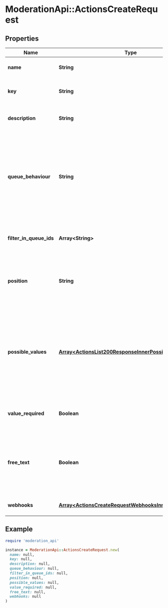 # ModerationApi::ActionsCreateRequest

## Properties

| Name | Type | Description | Notes |
| ---- | ---- | ----------- | ----- |
| **name** | **String** | The name of the action. |  |
| **key** | **String** | User defined key of the action. | [optional] |
| **description** | **String** | The description of the action. | [optional] |
| **queue_behaviour** | **String** | Whether the action resolves and removes the item, unresolves and re-add it to the queue, or does not change the resolve status. | [optional][default to &#39;NO_CHANGE&#39;] |
| **filter_in_queue_ids** | **Array&lt;String&gt;** | The IDs of the queues the action is available in. | [optional] |
| **position** | **String** | Show the action in all queues, selected queues or no queues (to use via API only). | [optional][default to &#39;ALL_QUEUES&#39;] |
| **possible_values** | [**Array&lt;ActionsList200ResponseInnerPossibleValuesInner&gt;**](ActionsList200ResponseInnerPossibleValuesInner.md) | The possible values of the action. The user will be prompted to select one of these values when executing the action. | [optional] |
| **value_required** | **Boolean** | Whether the action requires a value to be executed. | [optional][default to false] |
| **free_text** | **Boolean** | Whether the action allows any text to be entered as a value or if it must be one of the possible values. | [optional][default to false] |
| **webhooks** | [**Array&lt;ActionsCreateRequestWebhooksInner&gt;**](ActionsCreateRequestWebhooksInner.md) | The action&#39;s webhooks. | [optional] |

## Example

```ruby
require 'moderation_api'

instance = ModerationApi::ActionsCreateRequest.new(
  name: null,
  key: null,
  description: null,
  queue_behaviour: null,
  filter_in_queue_ids: null,
  position: null,
  possible_values: null,
  value_required: null,
  free_text: null,
  webhooks: null
)
```

